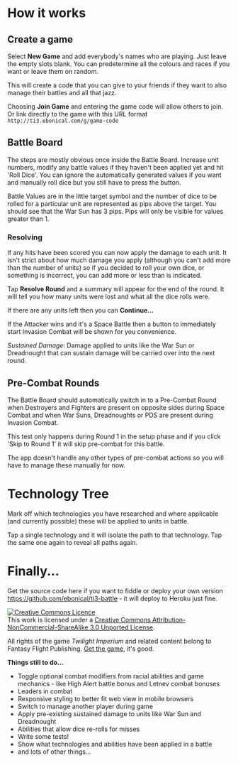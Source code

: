 How it works
============

Create a game
-------------

Select **New Game** and add everybody's names who are playing. Just leave the 
empty slots blank. You can predetermine all the colours and races if you want 
or leave them on random.

This will create a code that you can give to your friends if they want to also 
manage their battles and all that jazz. 

Choosing **Join Game** and entering the game code will allow others to join.
Or link directly to the game with this URL format 
`http://ti3.ebonical.com/g/game-code`

Battle Board
------------

The steps are mostly obvious once inside the Battle Board. Increase unit numbers, 
modify any battle values if they haven't been applied yet and hit 'Roll Dice'. 
You can ignore the automatically generated values if you want and manually roll 
dice but you still have to press the button.

Battle Values are in the little target symbol and the number of dice to be rolled 
for a particular unit are represented as pips above the target. You should see 
that the War Sun has 3 pips. Pips will only be visible for values greater than 1.

### Resolving ###

If any hits have been scored you can now apply the damage to each unit. It 
isn't strict about how much damage you apply (although you can't add more than 
the number of units) so if you decided to roll your own dice, or something is 
incorrect, you can add more or less than is indicated.

Tap **Resolve Round** and a summary will appear for the end of the round. 
It will tell you how many units were lost and what all the dice rolls were.

If there are any units left then you can **Continue...**

If the Attacker wins and it's a Space Battle then a button to immediately start 
Invasion Combat will be shown for you convenience.

*Sustained Damage*: Damage applied to units like the War Sun or Dreadnought 
that can sustain damage will be carried over into the next round.


Pre-Combat Rounds
-----------------

The Battle Board should automatically switch in to a Pre-Combat Round when 
Destroyers and Fighters are present on opposite sides during Space Combat and 
when War Suns, Dreadnoughts or PDS are present during Invasion Combat.

This test only happens during Round 1 in the setup phase and if you click 
'Skip to Round 1' it will skip pre-combat for this battle.

The app doesn't handle any other types of pre-combat actions so you will have to 
manage these manually for now.


Technology Tree
===============

Mark off which technologies you have researched and where applicable 
(and currently possible) these will be applied to units in battle.

Tap a single technology and it will isolate the path to that technology. 
Tap the same one again to reveal all paths again.


Finally...
==========

Get the source code here if you want to fiddle or deploy your own version
https://github.com/ebonical/ti3-battle - it will deploy to Heroku just fine.

[![Creative Commons Licence](http://i.creativecommons.org/l/by-nc-sa/3.0/80x15.png)][license]  
This work is licensed under a 
[Creative Commons Attribution-NonCommercial-ShareAlike 3.0 Unported License][license].

All rights of the game *Twilight Imperium* and related content belong to 
Fantasy Flight Publishing. [Get the game][ff], it's good.

**Things still to do...**

* Toggle optional combat modifiers from racial abilities and game mechanics -
  like High Alert battle bonus and Letnev combat bonuses
* Leaders in combat
* Responsive styling to better fit web view in mobile browsers
* Switch to manage another player during game
* Apply pre-existing sustained damage to units like War Sun and Dreadnought
* Abilities that allow dice re-rolls for misses
* Write some tests!
* Show what technologies and abilities have been applied in a battle
* and lots of other things...


[ff]: http://www.fantasyflightgames.com/edge_minisite.asp?eidm=21&enmi=Twilight%20Imperium%203rd%20Edition
[license]: http://creativecommons.org/licenses/by-nc-sa/3.0/deed.en_GB
